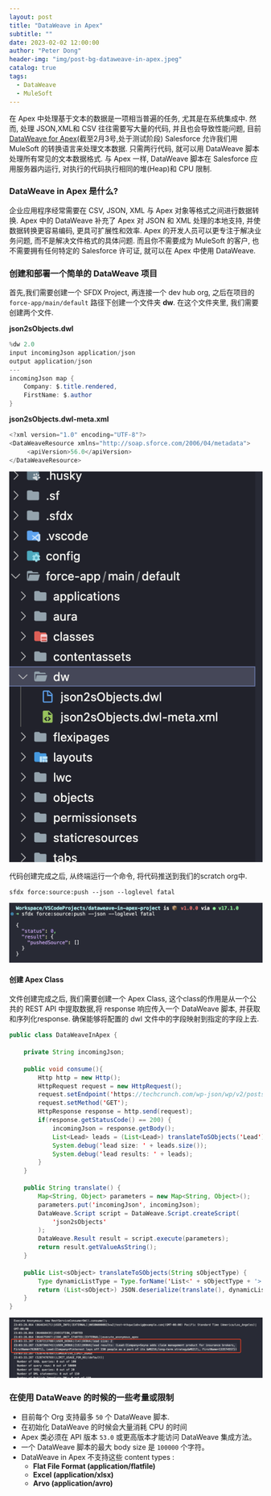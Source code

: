 ```yaml
---
layout: post
title: "DataWeave in Apex"
subtitle: ""
date: 2023-02-02 12:00:00
author: "Peter Dong"
header-img: "img/post-bg-dataweave-in-apex.jpeg"
catalog: true
tags:
  - DataWeave
  - MuleSoft
---
```


在 Apex 中处理基于文本的数据是一项相当普遍的任务, 尤其是在系统集成中. 然而, 处理 JSON,XML和 CSV 往往需要写大量的代码, 并且也会导致性能问题, 目前 [DataWeave for Apex](https://help.salesforce.com/s/articleView?id=release-notes.rn_apex_DataWeaveInApex_DevPreview.htm&release=240&type=5)(截至2月3号,处于测试阶段) Salesforce 允许我们用 MuleSoft 的转换语言来处理文本数据. 只需两行代码, 就可以用 DataWeave 脚本处理所有常见的文本数据格式. 与 Apex 一样, DataWeave 脚本在 Salesforce 应用服务器内运行, 对执行的代码执行相同的堆(Heap)和 CPU 限制.

### DataWeave in Apex 是什么?

企业应用程序经常需要在 CSV, JSON, XML 与 Apex 对象等格式之间进行数据转换. Apex 中的 DataWeave 补充了 Apex 对 JSON 和 XML 处理的本地支持, 并使数据转换更容易编码, 更具可扩展性和效率. Apex 的开发人员可以更专注于解决业务问题, 而不是解决文件格式的具体问题. 而且你不需要成为 MuleSoft 的客户, 也不需要拥有任何特定的 Salesforce 许可证, 就可以在 Apex 中使用 DataWeave.

### 创建和部署一个简单的 DataWeave 项目

首先,我们需要创建一个 SFDX Project, 再连接一个 dev hub org, 之后在项目的 `force-app/main/default` 路径下创建一个文件夹 **dw**. 在这个文件夹里, 我们需要创建两个文件.

**json2sObjects.dwl**

```java
%dw 2.0
input incomingJson application/json
output application/json
---
incomingJson map {
    Company: $.title.rendered,
    FirstName: $.author
}
```
**json2sObjects.dwl-meta.xml**
```java
<?xml version="1.0" encoding="UTF-8"?>
<DataWeaveResource xmlns="http://soap.sforce.com/2006/04/metadata">
     <apiVersion>56.0</apiVersion>
</DataWeaveResource>
```

![img](/img/in-post/post-bg-DataWeave-in-apex-01.png)

代码创建完成之后, 从终端运行一个命令, 将代码推送到我们的scratch org中.

```
sfdx force:source:push --json --loglevel fatal
```

![img](/img/in-post/post-bg-DataWeave-in-apex-02.png)

#### 创建 Apex Class

文件创建完成之后, 我们需要创建一个 Apex Class, 这个class的作用是从一个公共的 REST API 中提取数据,将 response 响应传入一个 DataWeave 脚本, 并获取和序列化response. 确保能够将配置的 dwl 文件中的字段映射到指定的字段上去.

```java
public class DataWeaveInApex {

    private String incomingJson;
    
    public void consume(){
        Http http = new Http();
        HttpRequest request = new HttpRequest();
        request.setEndpoint('https://techcrunch.com/wp-json/wp/v2/posts?per_page=2');
        request.setMethod('GET');
        HttpResponse response = http.send(request);
        if(response.getStatusCode() == 200) {
            incomingJson = response.getBody();
            List<Lead> leads = (List<Lead>) translateToSObjects('Lead');
            System.debug('lead size: ' + leads.size());
            System.debug('lead results: ' + leads);
        }
    }

    public String translate() {
        Map<String, Object> parameters = new Map<String, Object>();
        parameters.put('incomingJson', incomingJson);
        DataWeave.Script script = DataWeave.Script.createScript(
            'json2sObjects'
        );
        DataWeave.Result result = script.execute(parameters);
        return result.getValueAsString();
    }

    public List<sObject> translateToSObjects(String sObjectType) {
        Type dynamicListType = Type.forName('List<' + sObjectType + '>');
        return (List<sObject>) JSON.deserialize(translate(), dynamicListType);
    }
}
```

![img](/img/in-post/post-bg-dataweave-in-apex-03.png)

### 在使用 DataWeave 的时候的一些考量或限制

- 目前每个 Org 支持最多 `50` 个 DataWeave 脚本.
- 在初始化 DataWeave 的时候会大量消耗 CPU 的时间
- Apex 类必须在 API 版本 `53.0` 或更高版本才能访问 DataWeave 集成方法。
- 一个 DataWeave 脚本的最大 body size 是 `100000` 个字符。
- DataWeave in Apex 不支持这些 content types : 
  - **Flat File Format (application/flatfile)**
  - **Excel (application/xlsx)** 
  - **Arvo (application/avro)**

